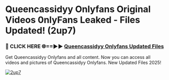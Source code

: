 # Queencassidyy Onlyfans Original Videos 0nlyFans Leaked - Files Updated! (2up7)

<h3>🔴 CLICK HERE 🌐==►► <a href="https://tinyurl.com/ehrbuxhb" rel="nofollow">Queencassidyy Onlyfans Updated Files</a></h3>

Get Queencassidyy Onlyfans and all content. Now you can access all videos and pictures of Queencassidyy Onlyfans. New Updated Files 2025!

[![2up7](https://i.imgur.com/lVYEuWS.gif)](https://tinyurl.com/ehrbuxhb)
